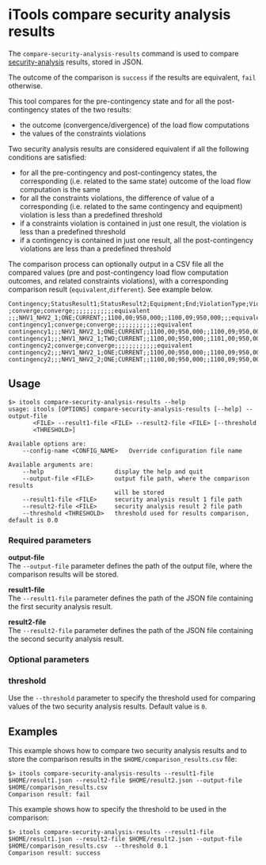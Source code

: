 # iTools compare security analysis results

The `compare-security-analysis-results` command is used to compare [security-analysis](../../simulation/security/security.md#outputs) results, stored in JSON.

The outcome of the comparison is `success` if the results are equivalent, `fail` otherwise.  
  
This tool compares for the pre-contingency state and for all the post-contingency states of the two results:
- the outcome (convergence/divergence) of the load flow computations
- the values of the constraints violations
  
Two security analysis results are considered equivalent if all the following conditions are satisfied:
- for all the pre-contingency and post-contingency states, the corresponding (i.e. related to the same state) outcome of the load flow computation is the same
- for all the constraints violations, the difference of value of a corresponding (i.e. related to the same contingency
and equipment) violation is less than a predefined threshold
- if a constraints violation is contained in just one result, the violation is less than a predefined threshold
- if a contingency is contained in just one result, all the post-contingency violations are less than a predefined threshold
  
The comparison process can optionally output in a CSV file all the compared values (pre and post-contingency load flow computation outcomes, and related constraints violations), with a corresponding comparison result (`equivalent`,`different`). See example below.

```
Contingency;StatusResult1;StatusResult2;Equipment;End;ViolationType;ViolationNameResult1;ValueResult1;LimitResult1;ViolationNameResult2;ValueResult2;LimitResult2;ActionsResult1;ActionsResult2;Comparison
;converge;converge;;;;;;;;;;;;equivalent
;;;NHV1_NHV2_1;ONE;CURRENT;;1100,00;950,000;;1100,09;950,000;;;equivalent
contingency1;converge;converge;;;;;;;;;;;;equivalent
contingency1;;;NHV1_NHV2_1;ONE;CURRENT;;1100,00;950,000;;1100,09;950,000;;;equivalent
contingency1;;;NHV1_NHV2_1;TWO;CURRENT;;1100,00;950,000;;1101,00;950,000;;;different
contingency2;converge;converge;;;;;;;;;;;;equivalent
contingency2;;;NHV1_NHV2_1;ONE;CURRENT;;1100,00;950,000;;1100,09;950,000;;;equivalent
contingency2;;;NHV1_NHV2_2;ONE;CURRENT;;1100,00;950,000;;1100,09;950,000;;;equivalent
```

## Usage
```
$> itools compare-security-analysis-results --help
usage: itools [OPTIONS] compare-security-analysis-results [--help] --output-file
       <FILE> --result1-file <FILE> --result2-file <FILE> [--threshold
       <THRESHOLD>]

Available options are:
    --config-name <CONFIG_NAME>   Override configuration file name

Available arguments are:
    --help                    display the help and quit
    --output-file <FILE>      output file path, where the comparison results
                              will be stored
    --result1-file <FILE>     security analysis result 1 file path
    --result2-file <FILE>     security analysis result 2 file path
    --threshold <THRESHOLD>   threshold used for results comparison, default is 0.0
```

### Required parameters

**output-file**  
The `--output-file` parameter defines the path of the output file, where the comparison results will be stored.

**result1-file**  
The `--result1-file` parameter defines the path of the JSON file containing the first security analysis result. 

**result2-file**  
The `--result2-file` parameter defines the path of the JSON file containing the second security analysis result.

### Optional parameters

### threshold
Use the `--threshold` parameter to specify the threshold used for comparing values of the two security analysis results. Default value is `0`.

## Examples

This example shows how to compare two security analysis results and to store the comparison results in the `$HOME/comparison_results.csv` file:

```
$> itools compare-security-analysis-results --result1-file $HOME/result1.json --result2-file $HOME/result2.json --output-file $HOME/comparison_results.csv
Comparison result: fail
```

This example shows how to specify the threshold to be used in the comparison:

```
$> itools compare-security-analysis-results --result1-file $HOME/result1.json --result2-file $HOME/result2.json --output-file $HOME/comparison_results.csv  --threshold 0.1
Comparison result: success
```
